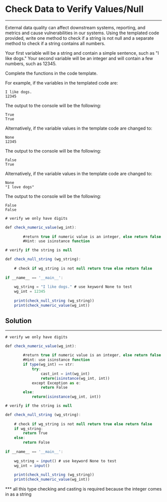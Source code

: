 # Check Data to Verify Values/Null

---

External data quality can affect downstream systems, reporting, and metrics and cause vulnerabilities in our systems. Using the templated code provided, write one method to check if a string is not null and a separate method to check if a string contains all numbers.

Your first variable will be a string and contain a simple sentence, such as "I like dogs." Your second variable will be an integer and will contain a few numbers, such as 12345.

Complete the functions in the code template.

For example, if the variables in the templated code are:

```
I like dogs.
12345

```

The output to the console will be the following:

```
True
True

```

Alternatively, if the variable values in the template code are changed to:

```
None
12345

```

The output to the console will be the following:

```
False
True

```

Alternatively, if the variable values in the template code are changed to:

```
None
"I love dogs"

```

The output to the console will be the following:

```
False
False
```

```jsx
# verify we only have digits

def check_numeric_value(wg_int):
    
        #return true if numeric value is an integer, else return false.  
        #Hint: use isinstance function

# verify if the string is null

def check_null_string (wg_string):
    
    # check if wg_string is not null return true else return false
       
if __name__ == '__main__':  
    
    wg_string = "I like dogs." # use keyword None to test
    wg_int = 12345
    
    print(check_null_string (wg_string))
    print(check_numeric_value(wg_int))
```

## Solution

---

```jsx
# verify we only have digits

def check_numeric_value(wg_int):
    
        #return true if numeric value is an integer, else return false.  
        #Hint: use isinstance function
        if type(wg_int) == str:
            try:
                cast_int = int(wg_int)
                return(isinstance(wg_int, int))
            except Exception as e:
                return False
        else:
            return(isinstance(wg_int, int))

# verify if the string is null

def check_null_string (wg_string):
    
    # check if wg_string is not null return true else return false
    if wg_string:
        return True
    else:
        return False
       
if __name__ == '__main__':  
    
    wg_string = input() # use keyword None to test
    wg_int = input()
    
    print(check_null_string (wg_string))
    print(check_numeric_value(wg_int))
```

*** all this type checking and casting is required because the integer comes in as a string